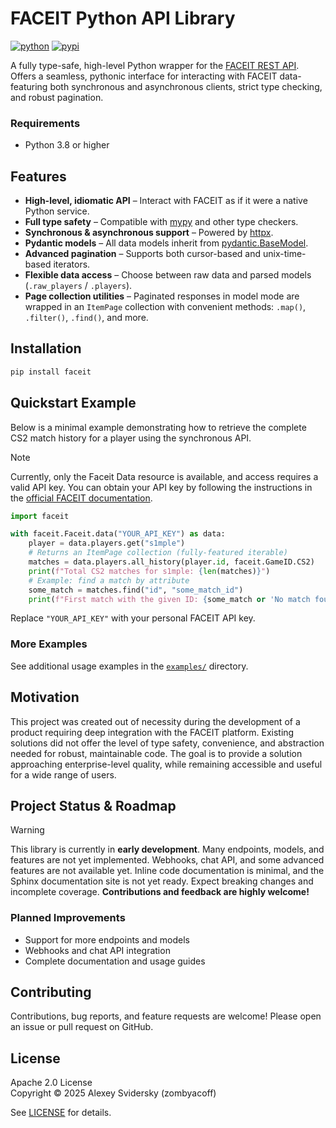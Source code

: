 # FACEIT Python API Library

[![python](https://img.shields.io/badge/python-3.8%2B-3776ab?style=flat-square&labelColor=ffffff&color=2e86c1)](https://www.python.org/)
[![pypi](https://img.shields.io/pypi/v/faceit?style=flat-square&labelColor=ffffff&color=43a047)](https://pypi.org/project/faceit/)

A fully type-safe, high-level Python wrapper for the [FACEIT REST API](https://docs.faceit.com/docs).
Offers a seamless, pythonic interface for interacting with FACEIT data-featuring both synchronous and asynchronous clients, strict type checking, and robust pagination.

### Requirements

- Python 3.8 or higher

## Features

- **High-level, idiomatic API** – Interact with FACEIT as if it were a native Python service.
- **Full type safety** – Compatible with [mypy](https://mypy-lang.org/) and other type checkers.
- **Synchronous & asynchronous support** – Powered by [httpx](https://www.python-httpx.org/).
- **Pydantic models** – All data models inherit from [pydantic.BaseModel](https://docs.pydantic.dev/latest/usage/models/).
- **Advanced pagination** – Supports both cursor-based and unix-time-based iterators.
- **Flexible data access** – Choose between raw data and parsed models (`.raw_players` / `.players`).
- **Page collection utilities** – Paginated responses in model mode are wrapped in an `ItemPage` collection with convenient methods: `.map()`, `.filter()`, `.find()`, and more.

## Installation

```bash
pip install faceit
```

## Quickstart Example

Below is a minimal example demonstrating how to retrieve the complete CS2 match history for a player using the synchronous API.

> [!NOTE]
> Currently, only the Faceit Data resource is available, and access requires a valid API key. You can obtain your API key by following the instructions in the [official FACEIT documentation](https://docs.faceit.com/getting-started/authentication/api-keys).

```python
import faceit

with faceit.Faceit.data("YOUR_API_KEY") as data:
    player = data.players.get("s1mple")
    # Returns an ItemPage collection (fully-featured iterable)
    matches = data.players.all_history(player.id, faceit.GameID.CS2)
    print(f"Total CS2 matches for s1mple: {len(matches)}")
    # Example: find a match by attribute
    some_match = matches.find("id", "some_match_id")
    print(f"First match with the given ID: {some_match or 'No match found'}")
```

Replace `"YOUR_API_KEY"` with your personal FACEIT API key.

### More Examples

See additional usage examples in the [`examples/`](examples/) directory.

## Motivation

This project was created out of necessity during the development of a product requiring deep integration with the FACEIT platform.
Existing solutions did not offer the level of type safety, convenience, and abstraction needed for robust, maintainable code.
The goal is to provide a solution approaching enterprise-level quality, while remaining accessible and useful for a wide range of users.

## Project Status & Roadmap

> [!WARNING]
> This library is currently in **early development**.
> Many endpoints, models, and features are not yet implemented.
> Webhooks, chat API, and some advanced features are not available yet.
> Inline code documentation is minimal, and the Sphinx documentation site is not yet ready.
> Expect breaking changes and incomplete coverage.
> **Contributions and feedback are highly welcome!**

### Planned Improvements

- Support for more endpoints and models
- Webhooks and chat API integration
- Complete documentation and usage guides

## Contributing

Contributions, bug reports, and feature requests are welcome!
Please open an issue or pull request on GitHub.

## License

Apache 2.0 License  
Copyright © 2025 Alexey Svidersky (zombyacoff)

See [LICENSE](LICENSE) for details.
